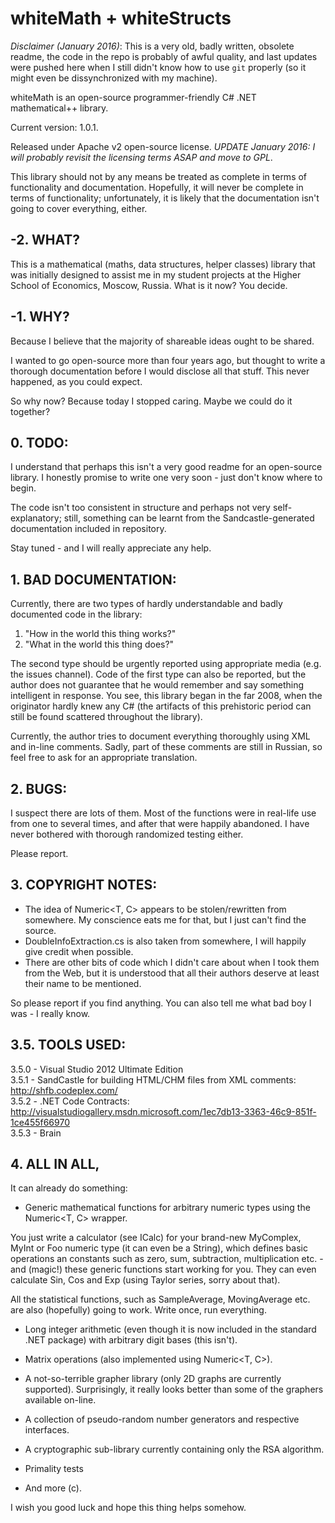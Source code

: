 # whiteMath + whiteStructs

*Disclaimer (January 2016)*: This is a very old, badly written, obsolete readme, the code in the repo is probably of awful quality, and last updates were pushed here when I still didn't know how to use `git` properly (so it might even be dissynchronized with my machine).

whiteMath is an open-source programmer-friendly C# .NET mathematical++ library.

Current version: 1.0.1.

Released under Apache v2 open-source license. *UPDATE January 2016: I will probably revisit the licensing terms ASAP and move to GPL*.

This library should not by any means be treated as complete in terms
of functionality and documentation. Hopefully, it will never be complete
in terms of functionality; unfortunately, it is likely that the documentation
isn't going to cover everything, either.

## -2\. WHAT?

This is a mathematical (maths, data structures, helper classes) library that was initially designed to assist me in my student projects at the Higher School of Economics, Moscow, Russia. What is it now? You decide.

## -1\. WHY?

Because I believe that the majority of shareable ideas ought to be shared.

I wanted to go open-source more than four years ago, but thought to write
a thorough documentation before I would disclose all that stuff.
This never happened, as you could expect.

So why now? Because today I stopped caring.
Maybe we could do it together?

## 0\. TODO:

I understand that perhaps this isn't a very good readme for an open-source library.
I honestly promise to write one very soon - just don't know where to begin.

The code isn't too consistent in structure and perhaps not very self-explanatory;
still, something can be learnt from the Sandcastle-generated documentation
included in repository.

Stay tuned - and I will really appreciate any help. 

## 1\. BAD DOCUMENTATION:

Currently, there are two types of hardly understandable and badly documented code 
in the library:

1. "How in the world this thing works?"
2. "What in the world this thing does?"

The second type should be urgently reported using appropriate media (e.g. the issues
channel). Code of the first type can also be reported, but the author does not guarantee 
that he would remember and say something intelligent in response. You see, this library 
began in the far 2008, when the originator hardly knew any C# (the artifacts of
this prehistoric period can still be found scattered throughout the library).

Currently, the author tries to document everything thoroughly using XML and in-line
comments. Sadly, part of these comments are still in Russian, so feel free to
ask for an appropriate translation.

## 2\. BUGS: 

I suspect there are lots of them. Most of the functions were in real-life use from one to
several times, and after that were happily abandoned. I have never bothered with thorough
randomized testing either.

Please report.

## 3\. COPYRIGHT NOTES:

- The idea of Numeric<T, C> appears to be stolen/rewritten from somewhere. My conscience 
eats me for that, but I just can't find the source. 
- DoubleInfoExtraction.cs is also taken from somewhere, I will happily give credit when possible.
- There are other bits of code which I didn't care about when I took them from the Web, but 
it is understood that all their authors deserve at least their name to be mentioned. 

So please report if you find anything.
You can also tell me what bad boy I was - I really know.

## 3.5\. TOOLS USED:

3.5.0 - Visual Studio 2012 Ultimate Edition  
3.5.1 - SandCastle for building HTML/CHM files from XML comments: http://shfb.codeplex.com/  
3.5.2 - .NET Code Contracts: http://visualstudiogallery.msdn.microsoft.com/1ec7db13-3363-46c9-851f-1ce455f66970  
3.5.3 - Brain  

## 4\. ALL IN ALL,

It can already do something:

- Generic mathematical functions for arbitrary numeric types using 
the Numeric<T, C> wrapper. 

You just write a calculator (see ICalc<T>) for your brand-new MyComplex,
MyInt or Foo numeric type (it can even be a String), which defines basic 
operations an constants such as zero, sum, subtraction, multiplication etc. - 
and (magic!) these generic functions start working for you. They can even calculate
Sin, Cos and Exp (using Taylor series, sorry about that).

All the statistical functions, such as SampleAverage, MovingAverage etc.
are also (hopefully) going to work. Write once, run everything.

- Long integer arithmetic (even though it is now included in the standard 
.NET package) with arbitrary digit bases (this isn't).

- Matrix operations (also implemented using Numeric<T, C>).

- A not-so-terrible grapher library (only 2D graphs are currently supported).
Surprisingly, it really looks better than some of the graphers available
on-line. 

- A collection of pseudo-random number generators and respective interfaces.

- A cryptographic sub-library currently containing only the RSA algorithm.

- Primality tests

- And more (c).

I wish you good luck and hope this thing helps somehow.

